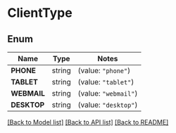 # ClientType

## Enum

Name | Type | Notes
------------ | ------------- | -------------
**PHONE** | string | (value: `"phone"`)
**TABLET** | string | (value: `"tablet"`)
**WEBMAIL** | string | (value: `"webmail"`)
**DESKTOP** | string | (value: `"desktop"`)


[[Back to Model list]](../README.md#documentation-for-models) [[Back to API list]](../README.md#documentation-for-api-endpoints) [[Back to README]](../README.md)



